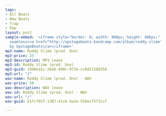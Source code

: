 ```yaml
---
tags:
- All Beats
- New Beats
- Trap
- Rap
layout: post
sample-embed: '<iframe style="border: 0; width: 400px; height: 406px;" src="https://bandcamp.com/EmbeddedPlayer/album=1153548464/size=large/bgcol=ffffff/linkcol=0687f5/tracklist=false/artwork=none/transparent=true/"
  seamless><a href="http://upstagebeats.bandcamp.com/album/roddy-slime">Roddy Slime
  by UpstageBeats</a></iframe>'
mp3-name: Roddy Slime (prod. Uno)
mp3-price: 25
mp3-description: MP3 Lease
mp3-id: Roddy Slime (prod. Uno)
mp3-guid: 1948ea1c-20ab-490c-973a-cc8d21288350
mp3-url: "/"
wav-name: Roddy Slime (prod. Uno) - WAV
wav-price: 50
wav-description: WAV lease
wav-id: Roddy Slime (prod. Uno) - WAV
wav-url: "/"
wav-guid: b1fcf65f-1307-41c6-9a2e-550ecf373ccf

---
```

